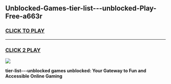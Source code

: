 
## Unblocked-Games-tier-list---unblocked-Play-Free-a663r
<h3>
<a href="https://premium76.site?title=tier-list---unblocked&ref=20M">CLICK TO PLAY</a></h3>
<hr>

<h3>
<a href="https://premium76.site?title=tier-list---unblocked&ref=20M">CLICK 2 PLAY</a>
  
</h3>

<a href="https://premium76.site?title=tier-list---unblocked&ref=19M"><img src="https://clearcache.store/games.png"></a>


**tier-list---unblocked games unblocked: Your Gateway to Fun and Accessible Online Gaming**
